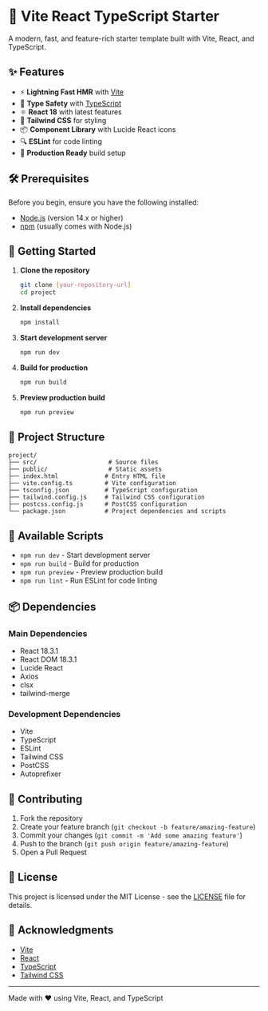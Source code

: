 # 🚀 Vite React TypeScript Starter

A modern, fast, and feature-rich starter template built with Vite, React, and TypeScript.

## ✨ Features

- ⚡️ **Lightning Fast HMR** with [Vite](https://vitejs.dev/)
- 🎯 **Type Safety** with [TypeScript](https://www.typescriptlang.org/)
- ⚛️ **React 18** with latest features
- 🎨 **Tailwind CSS** for styling
- 📦 **Component Library** with Lucide React icons
- 🔍 **ESLint** for code linting
- 🚀 **Production Ready** build setup

## 🛠️ Prerequisites

Before you begin, ensure you have the following installed:
- [Node.js](https://nodejs.org/) (version 14.x or higher)
- [npm](https://www.npmjs.com/) (usually comes with Node.js)

## 🚀 Getting Started

1. **Clone the repository**
   ```bash
   git clone [your-repository-url]
   cd project
   ```

2. **Install dependencies**
   ```bash
   npm install
   ```

3. **Start development server**
   ```bash
   npm run dev
   ```

4. **Build for production**
   ```bash
   npm run build
   ```

5. **Preview production build**
   ```bash
   npm run preview
   ```

## 📁 Project Structure

```
project/
├── src/                    # Source files
├── public/                 # Static assets
├── index.html             # Entry HTML file
├── vite.config.ts         # Vite configuration
├── tsconfig.json          # TypeScript configuration
├── tailwind.config.js     # Tailwind CSS configuration
├── postcss.config.js      # PostCSS configuration
└── package.json           # Project dependencies and scripts
```

## 🔧 Available Scripts

- `npm run dev` - Start development server
- `npm run build` - Build for production
- `npm run preview` - Preview production build
- `npm run lint` - Run ESLint for code linting

## 📦 Dependencies

### Main Dependencies
- React 18.3.1
- React DOM 18.3.1
- Lucide React
- Axios
- clsx
- tailwind-merge

### Development Dependencies
- Vite
- TypeScript
- ESLint
- Tailwind CSS
- PostCSS
- Autoprefixer

## 🤝 Contributing

1. Fork the repository
2. Create your feature branch (`git checkout -b feature/amazing-feature`)
3. Commit your changes (`git commit -m 'Add some amazing feature'`)
4. Push to the branch (`git push origin feature/amazing-feature`)
5. Open a Pull Request

## 📄 License

This project is licensed under the MIT License - see the [LICENSE](LICENSE) file for details.

## 🙏 Acknowledgments

- [Vite](https://vitejs.dev/)
- [React](https://reactjs.org/)
- [TypeScript](https://www.typescriptlang.org/)
- [Tailwind CSS](https://tailwindcss.com/)

---

Made with ❤️ using Vite, React, and TypeScript
